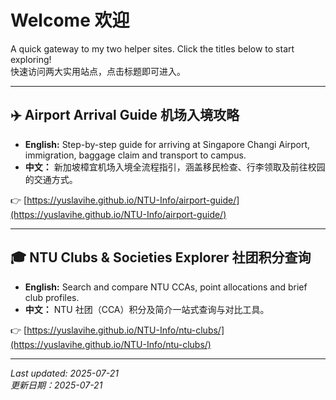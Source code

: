 # Welcome 欢迎

A quick gateway to my two helper sites. Click the titles below to start exploring!  
快速访问两大实用站点，点击标题即可进入。

---

## ✈️  Airport Arrival Guide 机场入境攻略

- **English:** Step-by-step guide for arriving at Singapore Changi Airport, immigration, baggage claim and transport to campus.  
- **中文：** 新加坡樟宜机场入境全流程指引，涵盖移民检查、行李领取及前往校园的交通方式。  

👉 [https://yuslavihe.github.io/NTU-Info/airport-guide/](https://yuslavihe.github.io/NTU-Info/airport-guide/)

---

## 🎓  NTU Clubs & Societies Explorer 社团积分查询

- **English:** Search and compare NTU CCAs, point allocations and brief club profiles.  
- **中文：** NTU 社团（CCA）积分及简介一站式查询与对比工具。  

👉 [https://yuslavihe.github.io/NTU-Info/ntu-clubs/](https://yuslavihe.github.io/NTU-Info/ntu-clubs/)

---

*Last updated: 2025-07-21*  
*更新日期：2025-07-21*
